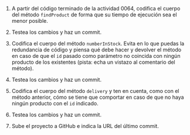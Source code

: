 1. A partir del código terminado de la actividad 0064, codifica el cuerpo del método `findProduct` de forma que su tiempo de ejecución sea el menor posible.

2. Testea los cambios y haz un commit.

3. Codifica el cuerpo del método `numberInStock`. Evita en lo que puedas la redundancia de código y piensa qué debe hacer y devolver el método en caso de que el `id` pasado como parámetro no coincida con ningún producto de los existentes (pista: echa un vistazo al comentario del método).

4. Testea los cambios y haz un commit.

5. Codifica el cuerpo del método `delivery` y ten en cuenta, como con el método anterior, cómo se tiene que comportar en caso de que no haya ningún producto con el `id` indicado.

6. Testea los cambios y haz un commit.

7. Sube el proyecto a GitHub e indica la URL del último commit.

